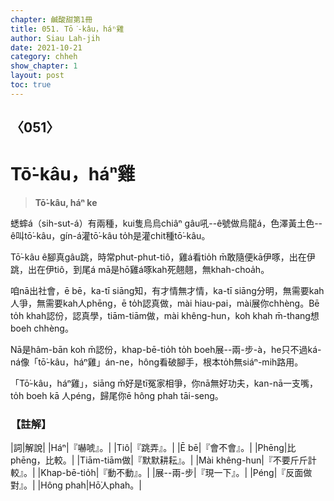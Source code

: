 ```yaml
---
chapter: 鹹酸甜第1冊
title: 051. Tō͘-kâu，háⁿ雞
author: Siau Lah-jih
date: 2021-10-21
category: chheh
show_chapter: 1
layout: post
toc: true
---
```

  
## 〈051〉
# Tō͘-kâu，háⁿ雞
>**Tō͘-kâu, háⁿ ke**

蟋蟀á（sih-sut-á）有兩種，kui隻烏烏chiâⁿ gâu吼--ê號做烏龍á，色澤黃土色--ê叫tō͘-kâu，gín-á灌tō͘-kâu to̍h是灌chit種tō͘-kâu。

Tō͘-kâu ê腳真gâu跳，時常phut-phut-tiô，雞á看tio̍h m̄敢隨便kā伊啄，出在伊跳，出在伊tiô，到尾á mā是hō͘雞á啄kah死翹翹，無khah-choa̍h。

咱nā出社會，ē bē，ka-tī siāng知，有才情無才情，ka-tī siāng分明，無需要kah人爭，無需要kah人phēng，ē to̍h認真做，mài hiau-pai，mài展你chhèng。Bē to̍h khah認份，認真學，tiām-tiām做，mài khêng-hun，koh khah m̄-thang想boeh chhèng。

Nā是hâm-bān koh m̄認份，khap-bē-tio̍h to̍h boeh展--兩-步-à，he只不過ká-ná像「tō͘-kâu，háⁿ雞」án-ne，hông看破腳手，根本to̍h無siáⁿ-mih路用。

「Tō͘-kâu，háⁿ雞」，siāng m̄好是tī冤家相爭，你nā無好功夫，kan-nā一支嘴，to̍h boeh kā 人péng，歸尾你ē hông phah tāi-seng。



### 【註解】

|詞|解說|
|Háⁿ|『嚇唬』。|
|Tiô|『跳弄』。|
|Ē bē|『會不會』。|
|Phēng|比phēng，比較。|
|Tiām-tiām做|『默默耕耘』。|
|Mài khêng-hun|『不要斤斤計較』。|
|Khap-bē-tio̍h|『動不動』。|
|展--兩-步|『現一下』。|
|Péng|『反面做對』。|
|Hông phah|Hō͘人phah。|
